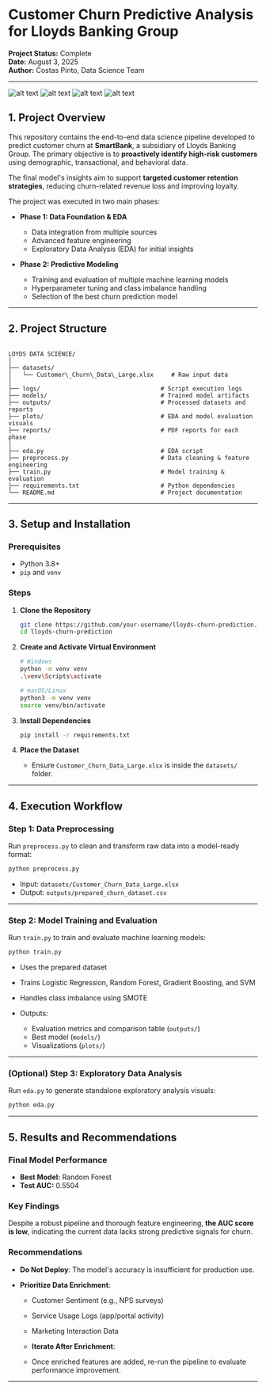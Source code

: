 # Customer Churn Predictive Analysis for Lloyds Banking Group

**Project Status:** Complete  
**Date:** August 3, 2025  
**Author:** Costas Pinto, Data Science Team

---
![alt text](plots/confusion_matrix_phase2.png) 
![alt text](plots/feature_importance_phase2.png) 
![alt text](plots/prediction_histogram_phase2.png) 
![alt text](plots/roc_curve_phase2.png)

## 1. Project Overview

This repository contains the end-to-end data science pipeline developed to predict customer churn at **SmartBank**, a subsidiary of Lloyds Banking Group. The primary objective is to **proactively identify high-risk customers** using demographic, transactional, and behavioral data.

The final model's insights aim to support **targeted customer retention strategies**, reducing churn-related revenue loss and improving loyalty.

The project was executed in two main phases:

- **Phase 1: Data Foundation & EDA**  
  - Data integration from multiple sources  
  - Advanced feature engineering  
  - Exploratory Data Analysis (EDA) for initial insights

- **Phase 2: Predictive Modeling**  
  - Training and evaluation of multiple machine learning models  
  - Hyperparameter tuning and class imbalance handling  
  - Selection of the best churn prediction model

---

## 2. Project Structure

```

LOYDS DATA SCIENCE/
│
├── datasets/
│   └── Customer\_Churn\_Data\_Large.xlsx     # Raw input data
│
├── logs/                                  # Script execution logs
├── models/                                # Trained model artifacts
├── outputs/                               # Processed datasets and reports
├── plots/                                 # EDA and model evaluation visuals
├── reports/                               # PDF reports for each phase
│
├── eda.py                                 # EDA script
├── preprocess.py                          # Data cleaning & feature engineering
├── train.py                               # Model training & evaluation
├── requirements.txt                       # Python dependencies
└── README.md                              # Project documentation

````

---

## 3. Setup and Installation

### Prerequisites

- Python 3.8+
- `pip` and `venv`

### Steps

1. **Clone the Repository**
   ```bash
   git clone https://github.com/your-username/lloyds-churn-prediction.git
   cd lloyds-churn-prediction


2. **Create and Activate Virtual Environment**

   ```bash
   # Windows
   python -m venv venv
   .\venv\Scripts\activate

   # macOS/Linux
   python3 -m venv venv
   source venv/bin/activate
   ```

3. **Install Dependencies**

   ```bash
   pip install -r requirements.txt
   ```

4. **Place the Dataset**

   * Ensure `Customer_Churn_Data_Large.xlsx` is inside the `datasets/` folder.

---

## 4. Execution Workflow

### Step 1: Data Preprocessing

Run `preprocess.py` to clean and transform raw data into a model-ready format:

```bash
python preprocess.py
```

* Input: `datasets/Customer_Churn_Data_Large.xlsx`
* Output: `outputs/prepared_churn_dataset.csv`

---

### Step 2: Model Training and Evaluation

Run `train.py` to train and evaluate machine learning models:

```bash
python train.py
```

* Uses the prepared dataset
* Trains Logistic Regression, Random Forest, Gradient Boosting, and SVM
* Handles class imbalance using SMOTE
* Outputs:

  * Evaluation metrics and comparison table (`outputs/`)
  * Best model (`models/`)
  * Visualizations (`plots/`)

---

### (Optional) Step 3: Exploratory Data Analysis

Run `eda.py` to generate standalone exploratory analysis visuals:

```bash
python eda.py
```

---

## 5. Results and Recommendations

### Final Model Performance

* **Best Model:** Random Forest
* **Test AUC:** 0.5504

### Key Findings

Despite a robust pipeline and thorough feature engineering, **the AUC score is low**, indicating the current data lacks strong predictive signals for churn.

### Recommendations

* **Do Not Deploy**: The model's accuracy is insufficient for production use.
* **Prioritize Data Enrichment**:

  * Customer Sentiment (e.g., NPS surveys)
  * Service Usage Logs (app/portal activity)
  * Marketing Interaction Data
  * **Iterate After Enrichment**:

  * Once enriched features are added, re-run the pipeline to evaluate performance improvement.

---


